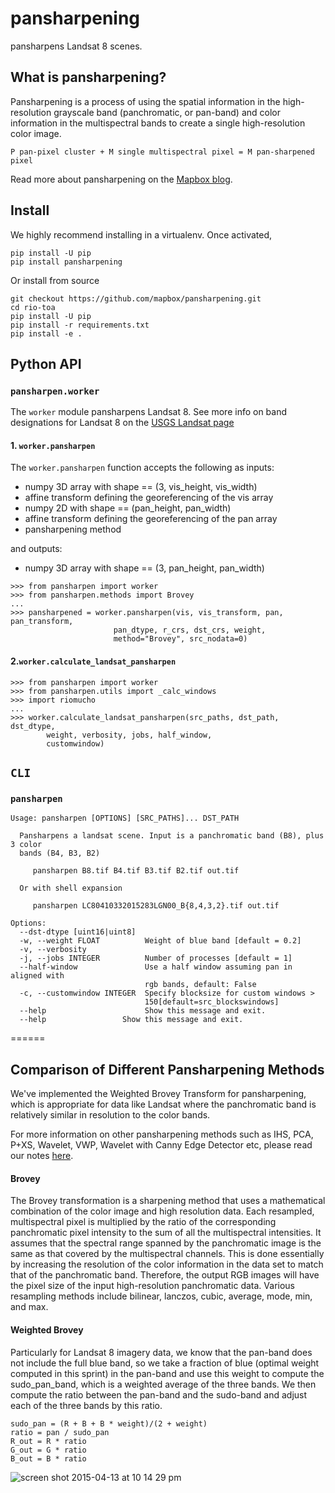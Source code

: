 # pansharpening
pansharpens Landsat 8 scenes.

## What is pansharpening?
Pansharpening is a process of using the spatial information in the high-resolution grayscale band (panchromatic, or pan-band) and color information in the multispectral bands to create a single high-resolution color image.

  ```P pan-pixel cluster + M single multispectral pixel = M pan-sharpened pixel```

Read more about pansharpening on the [Mapbox blog](https://www.mapbox.com/blog/l8-pansharpening/).

## Install

We highly recommend installing in a virtualenv. Once activated,
```
pip install -U pip
pip install pansharpening
```
Or install from source
```
git checkout https://github.com/mapbox/pansharpening.git
cd rio-toa
pip install -U pip
pip install -r requirements.txt
pip install -e .
```
## Python API
### `pansharpen.worker`
The `worker` module pansharpens Landsat 8. See more info on band designations for Landsat 8 on the [USGS Landsat page](http://landsat.usgs.gov/band_designations_landsat_satellites.php)

#### 1. `worker.pansharpen`
The `worker.pansharpen` function accepts the following as inputs:  
- numpy 3D array with shape == (3, vis_height, vis_width)
- affine transform defining the georeferencing of the vis array 
- numpy 2D with shape == (pan_height, pan_width)
- affine transform defining the georeferencing of the pan array 
- pansharpening method

and outputs:
- numpy 3D array with shape == (3, pan_height, pan_width)

```
>>> from pansharpen import worker
>>> from pansharpen.methods import Brovey
...
>>> pansharpened = worker.pansharpen(vis, vis_transform, pan, pan_transform,
                       pan_dtype, r_crs, dst_crs, weight,
                       method="Brovey", src_nodata=0)

```
#### 2.`worker.calculate_landsat_pansharpen`
```
>>> from pansharpen import worker
>>> from pansharpen.utils import _calc_windows
>>> import riomucho
...
>>> worker.calculate_landsat_pansharpen(src_paths, dst_path, dst_dtype,
        weight, verbosity, jobs, half_window,
        customwindow)
```

## `CLI`

### `pansharpen`

```
Usage: pansharpen [OPTIONS] [SRC_PATHS]... DST_PATH

  Pansharpens a landsat scene. Input is a panchromatic band (B8), plus 3 color
  bands (B4, B3, B2)

     pansharpen B8.tif B4.tif B3.tif B2.tif out.tif

  Or with shell expansion

     pansharpen LC80410332015283LGN00_B{8,4,3,2}.tif out.tif

Options:
  --dst-dtype [uint16|uint8]
  -w, --weight FLOAT          Weight of blue band [default = 0.2]
  -v, --verbosity
  -j, --jobs INTEGER          Number of processes [default = 1]
  --half-window               Use a half window assuming pan in aligned with
                              rgb bands, default: False
  -c, --customwindow INTEGER  Specify blocksize for custom windows >
                              150[default=src_blockswindows]
  --help                      Show this message and exit.
  --help                 Show this message and exit.
```

======

## Comparison of Different Pansharpening Methods
We've implemented the Weighted Brovey Transform for pansharpening, which is appropriate for data like Landsat where the panchromatic band is relatively similar in resolution to the color bands.

For more information on other pansharpening methods such as IHS, PCA, P+XS, Wavelet, VWP, Wavelet with Canny Edge Detector etc, please read our notes [here]().

#### Brovey

The Brovey transformation is a sharpening method that uses a mathematical combination of the color image and high resolution data. Each resampled, multispectral pixel is multiplied by the ratio of the corresponding panchromatic pixel intensity to the sum of all the multispectral intensities. It assumes that the spectral range spanned by the panchromatic image is the same as that covered by the multispectral channels. This is done essentially by increasing the resolution of the color information in the data set to match that of the panchromatic band. Therefore, the output RGB images will have the pixel size of the input high-resolution panchromatic data. Various resampling methods include bilinear, lanczos, cubic, average, mode, min, and max.

#### Weighted Brovey

Particularly for Landsat 8 imagery data, we know that the pan-band does not include the full blue band, so we take a fraction of blue (optimal weight computed in this sprint) in the pan-band and use this weight to compute the sudo_pan_band, which is a weighted average of the three bands. We then compute the ratio between the pan-band and the sudo-band and adjust each of the three bands by this ratio.

```
sudo_pan = (R + B + B * weight)/(2 + weight)
ratio = pan / sudo_pan
R_out = R * ratio
G_out = G * ratio
B_out = B * ratio
```
![screen shot 2015-04-13 at 10 14 29 pm](https://cloud.githubusercontent.com/assets/4450007/7141761/7a277a88-e288-11e4-9dd7-39e3f970603f.png)






